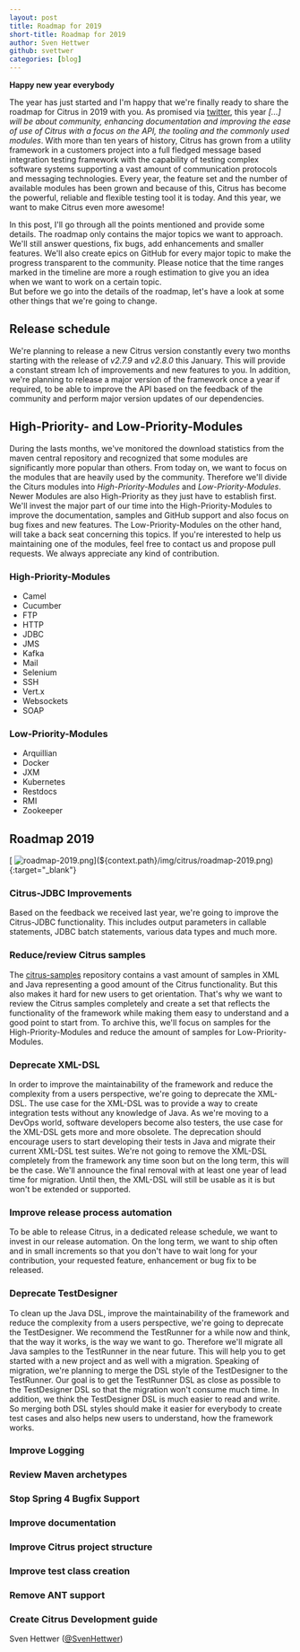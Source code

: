 ```yaml
---
layout: post
title: Roadmap for 2019
short-title: Roadmap for 2019
author: Sven Hettwer
github: svettwer
categories: [blog]
---
```


**Happy new year everybody**

The year has just started and I'm happy that we're finally ready to share the roadmap for Citrus in 2019 with you. 
As promised via [twitter](https://twitter.com/citrus_test/status/1073162157259440128), this year
*[...] will be about community, enhancing documentation and improving the ease of use of Citrus with a focus on the 
API, the tooling and the commonly used modules*. With more than ten years of history, Citrus has grown from a utility
framework in a customers project into a full fledged message based integration testing framework with the capability of
testing complex software systems supporting a vast amount of communication protocols and messaging technologies.
Every year, the feature set and the number of available modules has been grown and because of this, Citrus has become the
powerful, reliable and flexible testing tool it is today. And this year, we want to make Citrus even more awesome!

In this post, I'll go through all the points mentioned and provide some details. The roadmap only contains the major topics 
we want to approach. We'll still answer questions, fix bugs, add enhancements and smaller features. We'll also create
epics on GitHub for every major topic to make the progress transparent to the community. Please notice that the time
ranges marked in the timeline are more a rough estimation to give you an idea when we want to work on a certain topic.  
But before we go into the details of the roadmap, let's have a look at some other things that we're going to change.

## Release schedule
We're planning to release a new Citrus version constantly every two months starting with the release of *v2.7.9* and
*v2.8.0* this January. This will provide a constant stream Ich of improvements and new features to you.
In addition, we're planning to release a major version of the framework once a year if required, to be able to improve
the API based on the feedback of the community and perform major version updates of our dependencies. 

## High-Priority- and Low-Priority-Modules
During the lasts months, we've monitored the download statistics from the maven central repository and recognized that
some modules are significantly more popular than others. From today on, we want to focus on the modules that are heavily
used by the community. Therefore we'll divide the Citurs modules into *High-Priority-Modules* and *Low-Priority-Modules*.
Newer Modules are also High-Priority as they just have to establish first. We'll invest the major part of our time into the 
High-Priority-Modules to improve the documentation, samples and GitHub support and also focus on bug fixes and new features.
The Low-Priority-Modules on the other hand, will take a back seat concerning this topics. If you're interested to help
us maintaining one of the modules, feel free to contact us and propose pull requests. We always appreciate any kind of
contribution.    

### High-Priority-Modules
* Camel
* Cucumber
* FTP
* HTTP
* JDBC
* JMS
* Kafka
* Mail
* Selenium
* SSH
* Vert.x
* Websockets
* SOAP

### Low-Priority-Modules
* Arquillian
* Docker
* JXM
* Kubernetes
* Restdocs
* RMI
* Zookeeper

## Roadmap 2019

[ ![roadmap-2019.png](${context.path}/img/citrus/roadmap-2019.png)](${context.path}/img/citrus/roadmap-2019.png){:target="_blank"}

### Citrus-JDBC Improvements
Based on the feedback we received last year, we're going to improve the Citrus-JDBC functionality. This includes
output parameters in callable statements, JDBC batch statements, various data types and much more.

### Reduce/review Citrus samples
The [citrus-samples](https://github.com/citrusframework/citrus-samples) repository contains a vast amount of samples in
XML and Java representing a good amount of the Citrus functionality. But this also makes it hard for new users to get
orientation. That's why we want to review the Citrus samples completely and create a set that reflects the functionality
of the framework while making them easy to understand and a good point to start from. To archive this, we'll focus on samples
for the High-Priority-Modules and reduce the amount of samples for Low-Priority-Modules.

### Deprecate XML-DSL
In order to improve the maintainability of the framework and reduce the complexity from a users perspective, we're going
to deprecate the XML-DSL. The use case for the XML-DSL was to provide a way to create integration tests without any knowledge
of Java. As we're moving to a DevOps world, software developers become also testers, the use case for the XML-DSL gets
more and more obsolete. The deprecation should encourage users to start developing their tests in Java and migrate their
current XML-DSL test suites. We're not going to remove the XML-DSL completely from the framework any time soon but on the
long term, this will be the case. We'll announce the final removal with at least one year of lead time for migration.
Until then, the XML-DSL will still be usable as it is but won't be extended or supported.

### Improve release process automation
To be able to release Citrus, in a dedicated release schedule, we want to invest in our release automation.
On the long term, we want to ship often and in small increments so that you don't have to wait long for your contribution,
your requested feature, enhancement or bug fix to be released. 

### Deprecate TestDesigner
To clean up the Java DSL, improve the maintainability of the framework and reduce the complexity from a users perspective,
we're going to deprecate the TestDesigner. We recommend the TestRunner for a while now and think, that the 
way it works, is the way we want to go. Therefore we'll migrate all Java samples to the TestRunner in the near future.
This will help you to get started with a new project and as well with a migration. Speaking of migration, we're planning to
merge the DSL style of the TestDesigner to the TestRunner. Our goal is to get the TestRunner DSL as close as possible to
the TestDesigner DSL so that the migration won't consume much time. In addition, we think the TestDesigner DSL is much
easier to read and write. So merging both DSL styles should make it easier for everybody to create test cases and also
helps new users to understand, how the framework works.

### Improve Logging
### Review Maven archetypes
### Stop Spring 4 Bugfix Support
### Improve documentation
### Improve Citrus project structure
### Improve test class creation
### Remove ANT support
### Create Citrus Development guide


Sven Hettwer ([@SvenHettwer](https://twitter.com/SvenHettwer))





 